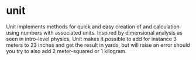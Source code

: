 # unit
Unit implements methods for quick and easy creation of and calculation using numbers with associated units. Inspired by dimensional analysis as seen in intro-level physics, Unit makes it possible to add for instance 3 meters to 23 inches and get the result in yards, but will raise an error should you try to also add 2 meter-squared or 1 kilogram.
